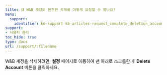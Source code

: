 ```yaml
---
title: 내 W&B 계정의 완전한 삭제를 어떻게 요청할 수 있나요?
menu:
  support:
    identifier: ko-support-kb-articles-request_complete_deletion_account
support:
- 사용자 관리
toc_hide: true
type: docs
url: /support/:filename
---
```


W&B 계정을 삭제하려면, **설정** 페이지로 이동하여 맨 아래로 스크롤한 후 **Delete Account** 버튼을 클릭하세요.